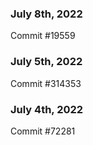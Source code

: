 ### July 8th, 2022

Commit #19559

### July 5th, 2022

Commit #314353


### July 4th, 2022

Commit #72281
